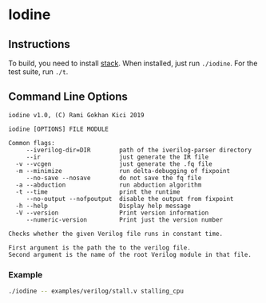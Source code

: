 # Iodine

## Instructions

To build, you need to install
[stack](https://docs.haskellstack.org/en/stable/README/#how-to-install). When
installed, just run `./iodine`. For the test suite, run `./t`.

## Command Line Options

```
iodine v1.0, (C) Rami Gokhan Kici 2019

iodine [OPTIONS] FILE MODULE

Common flags:
     --iverilog-dir=DIR        path of the iverilog-parser directory
     --ir                      just generate the IR file
  -v --vcgen                   just generate the .fq file
  -m --minimize                run delta-debugging of fixpoint
     --no-save --nosave        do not save the fq file
  -a --abduction               run abduction algorithm
  -t --time                    print the runtime
     --no-output --nofpoutput  disable the output from fixpoint
  -h --help                    Display help message
  -V --version                 Print version information
     --numeric-version         Print just the version number

Checks whether the given Verilog file runs in constant time.

First argument is the path the to the verilog file.
Second argument is the name of the root Verilog module in that file.
```

### Example

```sh
./iodine -- examples/verilog/stall.v stalling_cpu
```
